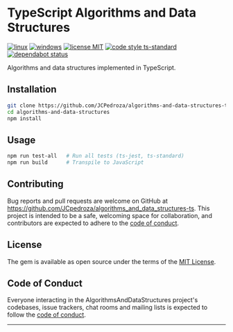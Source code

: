 # TypeScript Algorithms and Data Structures

[![linux][0]][1]
[![windows][2]][3]
[![license MIT][4]][5]
[![code style ts-standard][6]][7]
[![dependabot status][8]][9]

Algorithms and data structures implemented in TypeScript.

## Installation

```bash
git clone https://github.com/JCPedroza/algorithms-and-data-structures-ts.git
cd algorithms-and-data-structures
npm install
```

## Usage

```bash
npm run test-all   # Run all tests (ts-jest, ts-standard)
npm run build      # Transpile to JavaScript
```

## Contributing

Bug reports and pull requests are welcome on GitHub at https://github.com/JCpedroza/algorithms_and_data_structures-ts.
This project is intended to be a safe, welcoming space for collaboration, and
contributors are expected to adhere to the [code of conduct](https://github.com/[USERNAME]/algorithms_and_data_structures/blob/master/CODE_OF_CONDUCT.md).

## License

The gem is available as open source under the terms of the [MIT License](https://opensource.org/licenses/MIT).

## Code of Conduct

Everyone interacting in the AlgorithmsAndDataStructures project's codebases, issue trackers, chat rooms and mailing lists is expected to follow the [code of conduct](https://github.com/[USERNAME]/algorithms_and_data_structures/blob/master/CODE_OF_CONDUCT.md).

---

[0]: https://github.com/JCPedroza/algorithms-and-data-structures-ts/actions/workflows/linux.node.js.yml/badge.svg
[1]: https://github.com/JCPedroza/algorithms-and-data-structures-ts/actions/workflows/linux.node.js.yml
[2]: https://github.com/JCPedroza/algorithms-and-data-structures-ts/actions/workflows/windows.node.js.yml/badge.svg
[3]: https://github.com/JCPedroza/algorithms-and-data-structures-ts/actions/workflows/windows.node.js.yml
[4]: https://badgen.net/github/license/JCPedroza/algorithms-and-data-structures-ts
[5]: https://en.wikipedia.org/wiki/MIT_License
[6]: https://badgen.net/badge/code%20style/ts-standard/blue?icon=typescript
[7]: https://github.com/standard/ts-standard
[8]: https://badgen.net/github/dependabot/JCPedroza/algorithms-and-data-structures-ts?icon=dependabot
[9]: https://github.com/dependabot/dependabot-core
